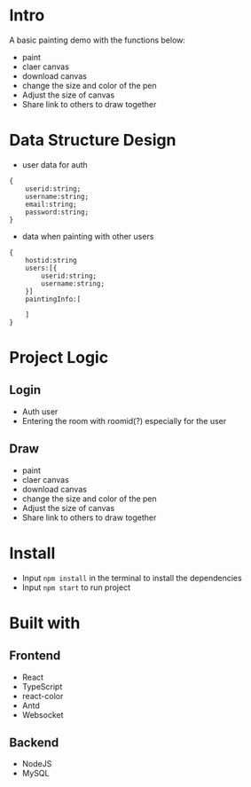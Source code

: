 
# Intro
A basic painting demo with the functions below:
- paint
- claer canvas
- download canvas
- change the size and color of the pen 
- Adjust the size of canvas
- Share link to others to draw together

# Data Structure Design
- user data for auth
```
{
    userid:string;
    username:string;
    email:string;
    password:string;
}
```
- data when painting with other users
```
{
    hostid:string
    users:[{
        userid:string;
        username:string;
    }]
    paintingInfo:[

    ]
}
```

# Project Logic
## Login
- Auth user
- Entering the room with roomid(?) especially for the user
## Draw
- paint
- claer canvas
- download canvas
- change the size and color of the pen 
- Adjust the size of canvas
- Share link to others to draw together 


# Install
- Input `npm install` in the terminal to install the dependencies
- Input `npm start` to run project

# Built with
## Frontend
- React
- TypeScript
- react-color
- Antd
- Websocket
## Backend
- NodeJS
- MySQL